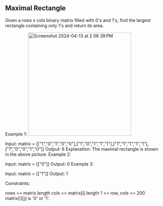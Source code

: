 ## Maximal Rectangle


Given a rows x cols binary matrix filled with 0's and 1's, find the largest rectangle containing only 1's and return its area.

 
Example 1:
<img width="331" alt="Screenshot 2024-04-13 at 2 08 39 PM" src="https://github.com/Ayushsaini20/100-Days-Of-Code/assets/73630171/7344e043-152b-4a7e-9abc-2310f8839722">


Input: matrix = [["1","0","1","0","0"],["1","0","1","1","1"],["1","1","1","1","1"],["1","0","0","1","0"]]
Output: 6
Explanation: The maximal rectangle is shown in the above picture.
Example 2:

Input: matrix = [["0"]]
Output: 0
Example 3:

Input: matrix = [["1"]]
Output: 1
 

Constraints:

rows == matrix.length
cols == matrix[i].length
1 <= row, cols <= 200
matrix[i][j] is '0' or '1'.
